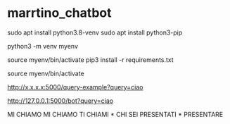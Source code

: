 # marrtino_chatbot
sudo apt install python3.8-venv
sudo apt install python3-pip

python3 -m venv myenv


source myenv/bin/activate
pip3 install -r requirements.txt

source myenv/bin/activate

http://x.x.x.x:5000/query-example?query=ciao


http://127.0.0.1:5000/bot?query=ciao



<category><pattern>MI CHIAMO *</pattern> 
<template>Ciao <set name="nome"><star/></set>, come va?</template>
</category>
<category><pattern>* MI CHIAMO *</pattern> 
<template>Ciao <set name="nome"><star/></set>, come va?</template>
</category>
<category><pattern>* TI CHIAMI</pattern>
<template><srai>PRESENTATI</srai></template>
</category>
<category><pattern>* CHI SEI</pattern>
<template><srai>PRESENTATI</srai></template>
</category>
<category><pattern>PRESENTATI</pattern>
<template>Sono martino il social robot</template>
</category>
<category><pattern>* PRESENTARE</pattern>
<template><srai>presentati</srai></template>
</category>